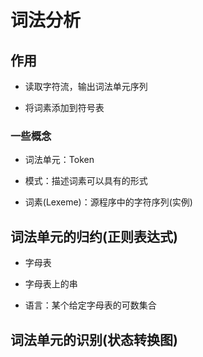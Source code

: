 # 词法分析

## 作用

- 读取字符流，输出词法单元序列

- 将词素添加到符号表

### 一些概念

- 词法单元：Token

- 模式：描述词素可以具有的形式

- 词素(Lexeme)：源程序中的字符序列(实例)

## 词法单元的归约(正则表达式)

- 字母表

- 字母表上的串

- 语言：某个给定字母表的可数集合

## 词法单元的识别(状态转换图)


